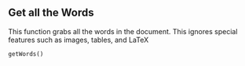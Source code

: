 ## Get all the Words
This function grabs all the words in the document. This ignores special features such as images, tables, and LaTeX

`getWords()`